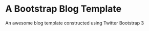 A Bootstrap Blog Template
=========================

An awesome blog template constructed using Twitter Bootstrap 3
